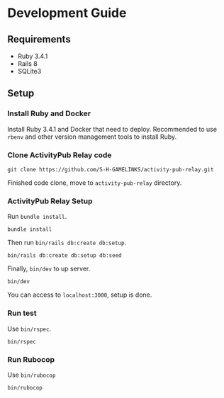# Development Guide
## Requirements

- Ruby 3.4.1
- Rails 8
- SQLite3

## Setup
### Install Ruby and Docker

Install Ruby 3.4.1 and Docker that need to deploy.
Recommended to use `rbenv` and other version management tools to install Ruby.

### Clone ActivityPub Relay code

```console
git clone https://github.com/S-H-GAMELINKS/activity-pub-relay.git
```

Finished code clone, move to `activity-pub-relay` directory.


### ActivityPub Relay Setup

Run `bundle install`.

```console
bundle install
```

Then run `bin/rails db:create db:setup`.

```console
bin/rails db:create db:setup db:seed
```

Finally, `bin/dev` to up server.

```console
bin/dev
```

You can access to `localhost:3000`, setup is done.

### Run test

Use `bin/rspec`.

```console
bin/rspec
```

### Run Rubocop

Use `bin/rubocop`

```console
bin/rubocop
```

